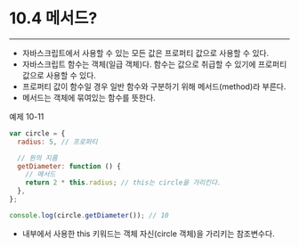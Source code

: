 # 10.4 메서드?

---

- 자바스크립트에서 사용할 수 있는 모든 값은 프로퍼티 값으로 사용할 수 있다.
- 자바스크립트 함수는 객체(일급 객체)다. 함수는 값으로 취급할 수 있기에 프로퍼티 값으로 사용할 수 있다.
- 프로퍼티 값이 함수일 경우 일반 함수와 구분하기 위해 메서드(method)라 부른다.
- 메서드는 객체에 묶여있는 함수를 뜻한다.

예제 10-11

```js
var circle = {
  radius: 5, // 프로퍼티

  // 원의 지름
  getDiameter: function () {
    // 메서드
    return 2 * this.radius; // this는 circle을 가리킨다.
  },
};

console.log(circle.getDiameter()); // 10
```

- 내부에서 사용한 this 키워드는 객체 자신(circle 객체)을 가리키는 참조변수다.
